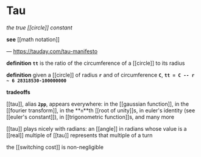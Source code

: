 # Tau

_the true [[circle]] constant_

**see** [[math notation]]

&mdash; <https://tauday.com/tau-manifesto>

**definition** **`tt`** is the ratio of the circumference of a [[circle]] to its radius

**definition** given a [[circle]] of radius **`r`** and of circumference **`C`**, **`tt = C -- r ~ 6 28318530-100000000`**

**tradeoffs**

[[tau]], alias **`2pp`**, appears everywhere: in the [[gaussian function]], in the [[fourier transform]], in the **`n`**th [[root of unity]]s, in euler's identity (see [[euler's constant]]), in [[trigonometric function]]s, and many more

[[tau]] plays nicely with radians: an [[angle]] in radians whose value is a [[real]] multiple of [[tau]] represents that multiple of a turn

the [[switching cost]] is non-negligible

